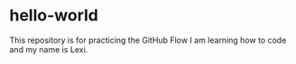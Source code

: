 # hello-world
This repository is for practicing the GitHub Flow 
I am learning how to code and my name is Lexi. 
